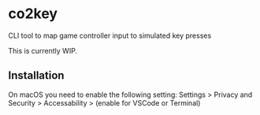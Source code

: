 # co2key

CLI tool to map game controller input to simulated key presses

This is currently WIP.

## Installation

On macOS you need to enable the following setting:
Settings > Privacy and Security > Accessability > (enable for VSCode or Terminal)
